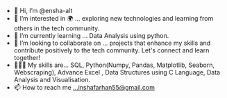 - 👋 Hi, I’m @ensha-alt
- 👀 I’m interested in 🌍 ... exploring new technologies and learning from others in the tech community.
- 🌱 I’m currently learning ... Data Analysis using python.
- 💞️ I’m looking to collaborate on ... projects that enhance my skills and contribute positively to the tech community. Let's connect and learn together!
- 👩🏼‍💻 My skills are... SQL, Python(Numpy, Pandas, Matplotlib, Seaborn, Webscraping), Advance Excel , Data Structures using C Language, Data Analysis and Visualisation.
- 📫 How to reach me ...inshafarhan55@gmail.com
  

<!---
ensha-alt/ensha-alt is a ✨ special ✨ repository because its `README.md` (this file) appears on your GitHub profile.
You can click the Preview link to take a look at your changes.
--->
